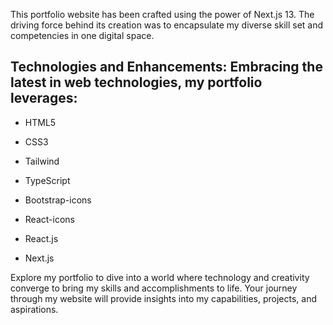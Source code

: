 This portfolio website has been crafted using the power of Next.js 13. The driving force behind its creation was to encapsulate my diverse skill set and competencies in one digital space.

Technologies and Enhancements:
Embracing the latest in web technologies, my portfolio leverages:
-
- HTML5

- CSS3

- Tailwind

- TypeScript

- Bootstrap-icons

- React-icons

- React.js

- Next.js

Explore my portfolio to dive into a world where technology and creativity converge to bring my skills and accomplishments to life. Your journey through my website will provide insights into my capabilities, projects, and aspirations.
